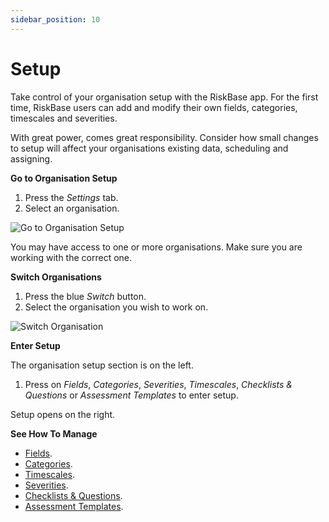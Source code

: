 ```yaml
---
sidebar_position: 10
---
```

# Setup

Take control of your organisation setup with the RiskBase app. For the first time, RiskBase users can add and modify their own fields, categories, timescales and severities.

With great power, comes great responsibility. Consider how small changes to setup will affect your organisations existing data, scheduling and assigning.

**Go to Organisation Setup**

1. Press the *Settings* tab.
1. Select an organisation.

![Go to Organisation Setup](/img/support/app/setup/organisation.webp)

You may have access to one or more organisations. Make sure you are working with the correct one.

**Switch Organisations**

1. Press the blue *Switch* button.
1. Select the organisation you wish to work on.

![Switch Organisation](/img/support/app/setup/switchOrganisation.webp)

**Enter Setup**

The organisation setup section is on the left.

1. Press on *Fields*, *Categories*, *Severities*, *Timescales*, *Checklists & Questions* or *Assessment Templates* to enter setup.

Setup opens on the right.

**See How To Manage**

* [Fields](#field-setup).
* [Categories](#category-setup).
* [Timescales](#timescale-setup).
* [Severities](#severity-setup).
* [Checklists & Questions](/support/app/checklist-and-question-setup).
* [Assessment Templates](/support/app/assessment-template-setup).
